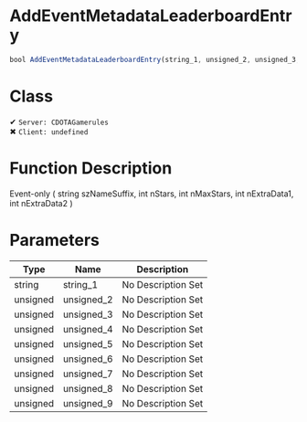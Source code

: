 # AddEventMetadataLeaderboardEntry
```js	
bool AddEventMetadataLeaderboardEntry(string_1, unsigned_2, unsigned_3, unsigned_4, unsigned_5, unsigned_6, unsigned_7, unsigned_8, unsigned_9)
```
# Class
✔ `Server: CDOTAGamerules`  
✖ `Client: undefined`  

# Function Description
Event-only ( string szNameSuffix, int nStars, int nMaxStars, int nExtraData1, int nExtraData2 )
# Parameters
Type|Name|Description
--|--|--
string|string_1|No Description Set
unsigned|unsigned_2|No Description Set
unsigned|unsigned_3|No Description Set
unsigned|unsigned_4|No Description Set
unsigned|unsigned_5|No Description Set
unsigned|unsigned_6|No Description Set
unsigned|unsigned_7|No Description Set
unsigned|unsigned_8|No Description Set
unsigned|unsigned_9|No Description Set
